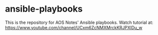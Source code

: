 # ansible-playbooks
This is the repository for AOS Notes' Ansible playbooks.
Watch tutorial at: https://www.youtube.com/channel/UCxm6ZcNMXMrckKRJPXlDu_w